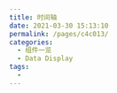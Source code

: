 ```yaml
---
title: 时间轴
date: 2021-03-30 15:13:10
permalink: /pages/c4c013/
categories:
  - 组件一览
  - Data Display
tags:
  - 
---
```

